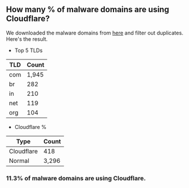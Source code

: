 ## How many % of malware domains are using Cloudflare?


We downloaded the malware domains from [here](https://urlhaus.abuse.ch) and filter out duplicates.
Here's the result.


[//]: # (start replacement)


- Top 5 TLDs

| TLD | Count |
| --- | --- |
| com | 1,945 |
| br | 282 |
| in | 210 |
| net | 119 |
| org | 104 |


- Cloudflare %

| Type | Count |
| --- | --- |
| Cloudflare | 418 |
| Normal | 3,296 |


### 11.3% of malware domains are using Cloudflare.